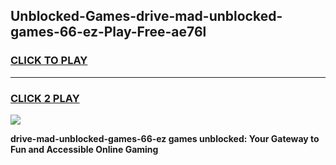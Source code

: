 
## Unblocked-Games-drive-mad-unblocked-games-66-ez-Play-Free-ae76l
<h3>
<a href="https://premium76.site?title=drive-mad-unblocked-games-66-ez&ref=10A">CLICK TO PLAY</a></h3>
<hr>

<h3>
<a href="https://premium76.site?title=drive-mad-unblocked-games-66-ez&ref=10A">CLICK 2 PLAY</a>
  
</h3>

<a href="https://premium76.site?title=drive-mad-unblocked-games-66-ez&ref=10A"><img src="https://clearcache.store/games.png"></a>


**drive-mad-unblocked-games-66-ez games unblocked: Your Gateway to Fun and Accessible Online Gaming**
